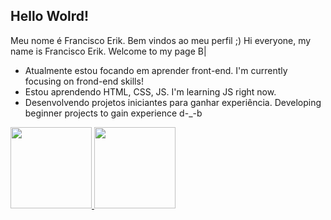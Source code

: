 ## Hello Wolrd! 
Meu nome é Francisco Erik. Bem vindos ao meu perfil ;)
Hi everyone, my name is Francisco Erik. Welcome to my page B|

- Atualmente estou focando em aprender front-end. I'm currently focusing on frond-end skills!
- Estou aprendendo HTML, CSS, JS. I'm learning JS right now.
- Desenvolvendo projetos iniciantes para ganhar experiência. Developing beginner projects to gain experience d-_-b

<div>
  <a href="https://github.com/Kenshi-Sama">
  <img height="130em" src="https://github-readme-stats.vercel.app/api?username=Kenshi-Sama&show_icons=true&theme=lite&include_all_commits=true&count_private=true"/>
  <img height="130em" src="https://github-readme-stats.vercel.app/api/top-langs/?username=Kenshi-Sama&layout=compact&langs_count=7&theme=lite"/>
</div>

